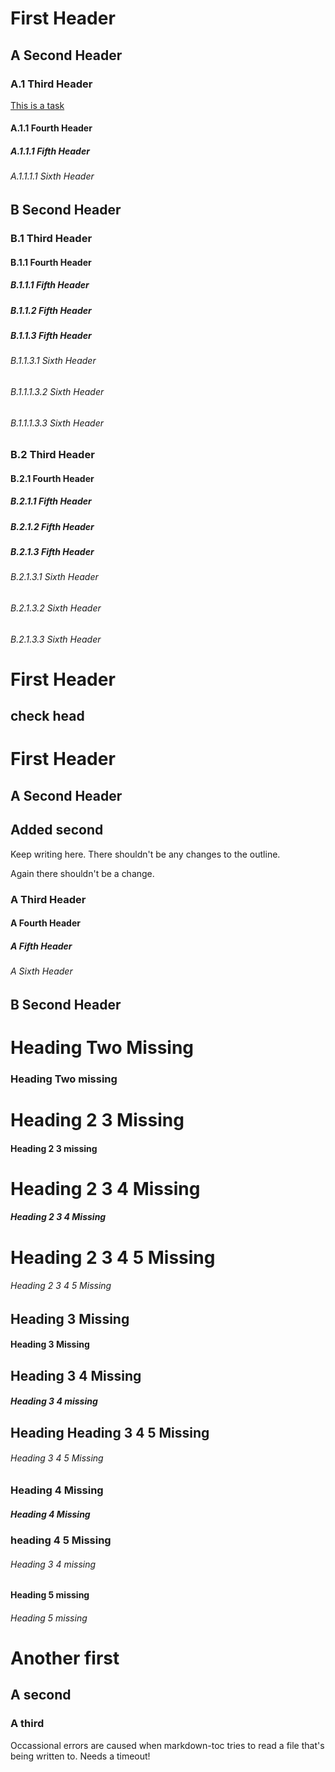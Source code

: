 # First Header

## A Second Header

### A.1 Third Header

[This is a task](#todo:)

#### A.1.1 Fourth Header

##### A.1.1.1 Fifth Header

###### A.1.1.1.1 Sixth Header

## B Second Header

### B.1 Third Header

#### B.1.1 Fourth Header

##### B.1.1.1 Fifth Header

##### B.1.1.2 Fifth Header

##### B.1.1.3 Fifth Header

###### B.1.1.3.1 Sixth Header

###### B.1.1.1.3.2 Sixth Header

###### B.1.1.1.3.3 Sixth Header

### B.2 Third Header

#### B.2.1 Fourth Header

##### B.2.1.1 Fifth Header

##### B.2.1.2 Fifth Header

##### B.2.1.3 Fifth Header

###### B.2.1.3.1 Sixth Header

###### B.2.1.3.2 Sixth Header

###### B.2.1.3.3 Sixth Header

# First Header

## check head

# First Header

## A Second Header

## Added second

Keep writing here. There shouldn't be any changes to the outline.

Again there shouldn't be a change.

### A Third Header

#### A Fourth Header

##### A Fifth Header

###### A Sixth Header

## B Second Header

# Heading Two Missing

### Heading Two missing

# Heading 2 3 Missing

#### Heading 2 3 missing

# Heading 2 3 4 Missing

##### Heading 2 3 4 Missing

# Heading 2 3 4 5 Missing

###### Heading 2 3 4 5 Missing

## Heading 3 Missing

#### Heading 3 Missing

## Heading 3 4 Missing

##### Heading 3 4 missing

## Heading Heading 3 4 5 Missing

###### Heading 3 4 5 Missing

### Heading 4 Missing

##### Heading 4 Missing

### heading 4 5 Missing

###### Heading 3 4 missing

#### Heading 5 missing

###### Heading 5 missing

# Another first

## A second

### A third

Occassional errors are caused when markdown-toc tries to read a file that's being written to. Needs a timeout!

